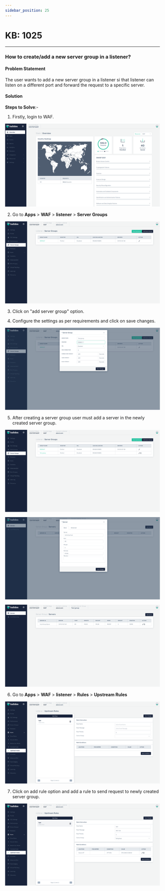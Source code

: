 ```yaml
---
sidebar_position: 25
---
```


# KB: 1025
-----------

### **How to create/add a new server group in a listener?**

#### **Problem Statement**

The user wants to add a new server group in a listener si that listener can listen on a different port and forward the request to a specific server.

#### **Solution**

**Steps to Solve**:-

1. Firstly, login to WAF.

![kb-1025](/img/waf/v7/kb/overview_kb_1025_1.png)

2. Go to **Apps** > **WAF** > **listener** > **Server Groups**

![kb-1025](/img/waf/v7/kb/server_kb_1025_2.png)

3. Click on "add server group" option.

4. Configure the settings as per requirements and click on save changes.

![kb-1025](/img/waf/v7/kb/server_kb_1025_3.png)

5. After creating a server group user must add a server in the newly created server group.

![kb-1025](/img/waf/v7/kb/server_kb_1025_4.png)

![kb-1025](/img/waf/v7/kb/server_kb_1025_5.png)

![kb-1025](/img/waf/v7/kb/server_kb_1025_6.png)

6. Go to **Apps** > **WAF** > **listener** > **Rules** > **Upstream Rules**

![kb-1025](/img/waf/v7/kb/server_kb_1025_7.png)

7. Click on add rule option and add a rule to send request to newly created server group.

![kb-1025](/img/waf/v7/kb/server_kb_1025_8.png)

